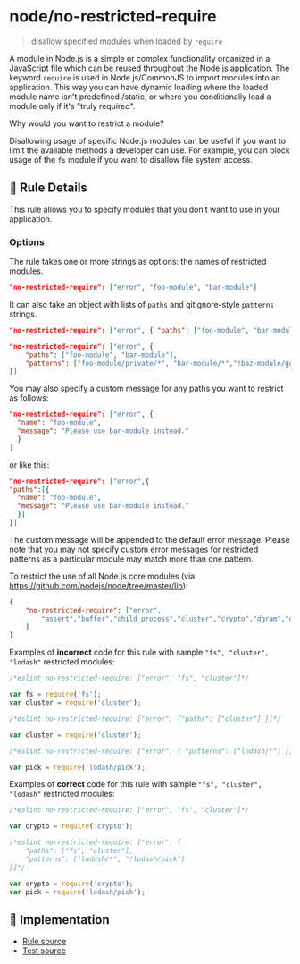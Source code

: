 # node/no-restricted-require
> disallow specified modules when loaded by `require`

A module in Node.js is a simple or complex functionality organized in a JavaScript file which can be reused throughout the Node.js
application. The keyword `require` is used in Node.js/CommonJS to import modules into an application. This way you can have dynamic loading where the loaded module name isn't predefined /static, or where you conditionally load a module only if it's "truly required".

Why would you want to restrict a module?

Disallowing usage of specific Node.js modules can be useful if you want to limit the available methods a developer can use. For example, you can block usage of the `fs` module if you want to disallow file system access.

## 📖 Rule Details

This rule allows you to specify modules that you don’t want to use in your application.

### Options

The rule takes one or more strings as options: the names of restricted modules.

```json
"no-restricted-require": ["error", "foo-module", "bar-module"]
```

It can also take an object with lists of `paths` and gitignore-style `patterns` strings.

```json
"no-restricted-require": ["error", { "paths": ["foo-module", "bar-module"] }]
```

```json
"no-restricted-require": ["error", {
    "paths": ["foo-module", "bar-module"],
    "patterns": ["foo-module/private/*", "bar-module/*","!baz-module/good"]
}]
```

You may also specify a custom message for any paths you want to restrict as follows:

```json
"no-restricted-require": ["error", {
  "name": "foo-module",
  "message": "Please use bar-module instead."
  }
]
```

or like this:

```json
"no-restricted-require": ["error",{
"paths":[{
  "name": "foo-module",
  "message": "Please use bar-module instead."
  }]
}]
```

The custom message will be appended to the default error message. Please note that you may not specify custom error messages for restricted patterns as a particular module may match more than one pattern.


To restrict the use of all Node.js core modules (via https://github.com/nodejs/node/tree/master/lib):

```json
{
    "no-restricted-require": ["error",
        "assert","buffer","child_process","cluster","crypto","dgram","dns","domain","events","freelist","fs","http","https","module","net","os","path","punycode","querystring","readline","repl","smalloc","stream","string_decoder","sys","timers","tls","tracing","tty","url","util","vm","zlib"
    ]
}
```

Examples of **incorrect** code for this rule  with sample `"fs", "cluster", "lodash"` restricted modules:

```js
/*eslint no-restricted-require: ["error", "fs", "cluster"]*/

var fs = require('fs');
var cluster = require('cluster');
```

```js
/*eslint no-restricted-require: ["error", {"paths": ["cluster"] }]*/

var cluster = require('cluster');
```

```js
/*eslint no-restricted-require: ["error", { "patterns": ["lodash/*"] }]*/

var pick = require('lodash/pick');
```

Examples of **correct** code for this rule with sample `"fs", "cluster", "lodash"` restricted modules:

```js
/*eslint no-restricted-require: ["error", "fs", "cluster"]*/

var crypto = require('crypto');
```

```js
/*eslint no-restricted-require: ["error", {
    "paths": ["fs", "cluster"],
    "patterns": ["lodash/*", "!lodash/pick"]
}]*/

var crypto = require('crypto');
var pick = require('lodash/pick');
```

## 🔎 Implementation

- [Rule source](../../lib/rules/no-restricted-require.js)
- [Test source](../../tests/lib/rules/no-restricted-require.js)

